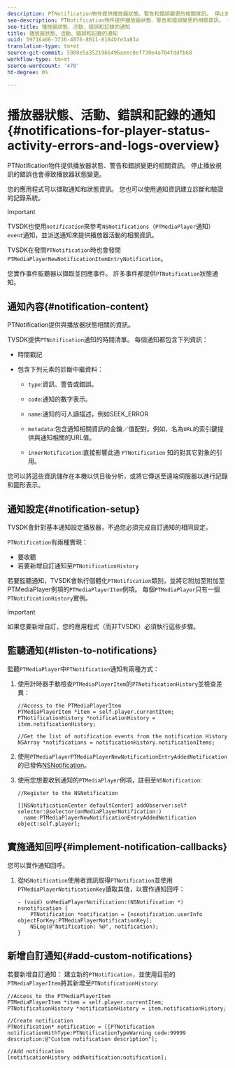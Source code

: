 ```yaml
---
description: PTNotification物件提供播放器狀態、警告和錯誤變更的相關資訊。 停止播放視訊的錯誤也會導致播放器狀態變更。
seo-description: PTNotification物件提供播放器狀態、警告和錯誤變更的相關資訊。 停止播放視訊的錯誤也會導致播放器狀態變更。
seo-title: 播放器狀態、活動、錯誤和記錄的通知
title: 播放器狀態、活動、錯誤和記錄的通知
uuid: 59716a66-3736-4076-8011-8104bfe3a83a
translation-type: tm+mt
source-git-commit: 5908e5a3521966496aeec0ef730e4a704fddfb68
workflow-type: tm+mt
source-wordcount: '470'
ht-degree: 0%

---
```



# 播放器狀態、活動、錯誤和記錄的通知{#notifications-for-player-status-activity-errors-and-logs-overview}

PTNotification物件提供播放器狀態、警告和錯誤變更的相關資訊。 停止播放視訊的錯誤也會導致播放器狀態變更。

您的應用程式可以擷取通知和狀態資訊。 您也可以使用通知資訊建立診斷和驗證的記錄系統。

>[!IMPORTANT]
>
>TVSDK也使用&#x200B;*`notification`*&#x200B;來參考`NSNotifications`（`PTMediaPlayer`通知）*`event`*&#x200B;通知，並派送通知來提供播放器活動的相關資訊。

TVSDK在發問`PTNotification`時也會發問`PTMediaPlayerNewNotificationItemEntryNotification`。

您實作事件監聽器以擷取並回應事件。 許多事件都提供`PTNotification`狀態通知。

## 通知內容{#notification-content}

PTNotification提供與播放器狀態相關的資訊。

TVSDK提供`PTNotification`通知的時間清單。 每個通知都包含下列資訊：

* 時間戳記
* 包含下列元素的診斷中繼資料：

   * `type`:資訊、警告或錯誤。
   * `code`:通知的數字表示。
   * `name`:通知的可人讀描述，例如SEEK_ERROR
   * `metadata`:包含通知相關資訊的金鑰／值配對。例如，名為`URL`的索引鍵提供與通知相關的URL值。

   * `innerNotification`:直接影響此通 `PTNotification` 知的對其它對象的引用。

您可以將這些資訊儲存在本機以供日後分析，或將它傳送至遠端伺服器以進行記錄和圖形表示。

## 通知設定{#notification-setup}

TVSDK會針對基本通知設定播放器，不過您必須完成自訂通知的相同設定。

`PTNotification`有兩種實現：

* 要收聽
* 若要新增自訂通知至`PTNotificationHistory`

若要監聽通知，TVSDK會執行個體化`PTNotification`類別，並將它附加至附加至PTMediaPlayer例項的`PTMediaPlayerItem`例項。 每個`PTMediaPlayer`只有一個`PTNotificationHistory`實例。

>[!IMPORTANT]
>
>如果您要新增自訂，您的應用程式（而非TVSDK）必須執行這些步驟。

## 監聽通知{#listen-to-notifications}

監聽`PTMediaPlayer`中`PTNotification`通知有兩種方式：

1. 使用計時器手動檢查`PTMediaPlayerItem`的`PTNotificationHistory`並檢查差異：

   ```
   //Access to the PTMediaPlayerItem  
   PTMediaPlayerItem *item = self.player.currentItem; 
   PTNotificationHistory *notificationHistory = item.notificationHistory; 
   
   //Get the list of notification events from the notification History  
   NSArray *notifications = notificationHistory.notificationItems;
   ```

1. 使用`PTMediaPlayerPTMediaPlayerNewNotificationEntryAddedNotification`的已發佈[NSNotification](https://developer.apple.com/library/mac/%23documentation/Cocoa/Reference/Foundation/Classes/NSNotification_Class/Reference/Reference.html)。
1. 使用您想要收到通知的`PTMediaPlayer`例項，註冊至`NSNotification`:

   ```
   //Register to the NSNotification 
   
   [[NSNotificationCenter defaultCenter] addObserver:self selector:@selector(onMediaPlayerNotification:)  
     name:PTMediaPlayerNewNotificationEntryAddedNotification object:self.player];
   ```

## 實施通知回呼{#implement-notification-callbacks}

您可以實作通知回呼。

1. 從`NSNotification`使用者資訊取得`PTNotification`並使用`PTMediaPlayerNotificationKey`讀取其值，以實作通知回呼：

   ```
   - (void) onMediaPlayerNotification:(NSNotification *) nsnotification { 
       PTNotification *notification = [nsnotification.userInfo objectForKey:PTMediaPlayerNotificationKey]; 
       NSLog(@"Notification: %@", notification); 
   }
   ```

## 新增自訂通知{#add-custom-notifications}

若要新增自訂通知：
建立新的`PTNotification`，並使用目前的`PTMediaPlayerItem`將其新增至`PTNotificationHistory`:

```
//Access to the PTMediaPlayerItem  
PTMediaPlayerItem *item = self.player.currentItem; 
PTNotificationHistory *notificationHistory = item.notificationHistory; 
 
//Create notification 
PTNotification* notification = [[PTNotification notificationWithType:PTNotificationTypeWarning code:99999 description:@"Custom notification description"]; 
 
//Add notification 
[notificationHistory addNotification:notification];
```
